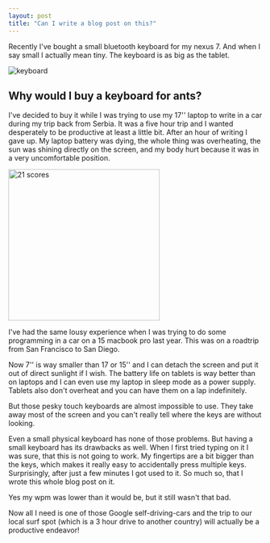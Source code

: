 ```yaml
---
layout: post
title: "Can I write a blog post on this?"
---
```



Recently I've bought a small bluetooth keyboard for my nexus 7. And when I say small I actually mean tiny. The keyboard is as big as the tablet.

<img src="/assets/pics/btk1.jpg" title="The Bluetooth keyboard" class="middlepic" alt="keyboard" />

Why would I buy a keyboard for ants?
--------------------------------------

I've decided to buy it while I was trying to use my 17\'\' laptop to write in a car during my trip back from Serbia. It was a five hour trip and I wanted desperately to be productive at least a little bit. After an hour of writing I gave up. My laptop battery was dying, the whole thing was overheating, the sun was shining directly on the screen, and my body hurt because it was in a very uncomfortable position. 

<img alt="21 scores" class="txt-img" src="/assets/pics/btk2.jpg" width="300">

I've had the same lousy experience when I was trying to do some programming in a car on a 15 macbook pro last year. This was on a roadtrip from San Francisco to San Diego.


Now 7\'\' is way smaller than 17 or 15\'\' and I can detach the screen and put it out of direct sunlight if I wish. The battery life on tablets is way better than on laptops and I can even use my laptop in sleep mode as a power supply. Tablets also don't overheat and you can have them on a lap indefinitely.

But those pesky touch keyboards are almost impossible to use. They take away most of the screen and you can't really tell where the keys are without looking.

Even a small physical keyboard has none of those problems. But having a small keyboard has its drawbacks as well. When I first tried typing on it I was sure, that this is not going to work. My fingertips are a bit bigger than the keys, which makes it really easy to accidentally press multiple keys. Surprisingly, after just a few minutes I got used to it. So much so, that I wrote this whole blog post on it.

Yes my wpm was lower than it would be, but it still wasn't that bad.

Now all I need is one of those Google self-driving-cars and the trip to our local surf spot (which is a 3 hour drive to another country) will actually be a productive endeavor!
